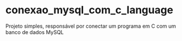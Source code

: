 # conexao_mysql_com_c_language
Projeto simples, responsável por conectar um programa em C com um banco de dados MySQL
